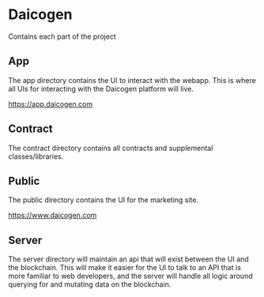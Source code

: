 # Daicogen

Contains each part of the project

## App

The app directory contains the UI to interact with the webapp. This is where all UIs
for interacting with the Daicogen platform will live. 

https://app.daicogen.com

## Contract

The contract directory contains all contracts and supplemental classes/libraries.

## Public

The public directory contains the UI for the marketing site.

https://www.daicogen.com

## Server

The server directory will maintain an api that will exist between the UI
and the blockchain. This will make it easier for the UI to talk to an API
that is more familiar to web developers, and the server will handle
all logic around querying for and mutating data on the blockchain.